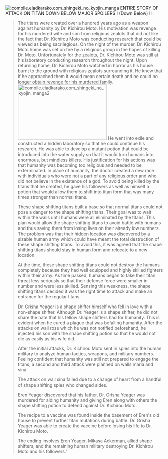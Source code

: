 <img src="https://icompile.eladkarako.com/_uploads/2015/03/icompile.eladkarako.com_shingeki_no_kyojin_manga.jpg" alt="icompile.eladkarako.com_shingeki_no_kyojin_manga" rem-width="260" rem-height="388" class="alignright size-full wp-image-2823" /> ENTIRE STORY OF ATTACK ON TITAN DOWN BELOW
MAJOR SPOILERS ! (Down Below) !!

<!--more-->

<blockquote>
The titans were created over a hundred years ago as a weapon against humanity by Dr. Kichirou Moto. His motivation was revenge for his murdered wife and son from religious zealots that did not like the fact that Dr. Kichirou Moto was conducting research that could be viewed as being sacrilegious. On the night of the murder, Dr. Kichirou Moto home was set on fire by a religious group in the hopes of killing Dr. Moto. Unfortunately for the zealots, Dr. Kichirou Moto was still at his laboratory conducting research throughout the night. Upon returning home, Dr. Kichirou Moto watched in horror as his house burnt to the ground with religious zealots surrounding it. He knew that if he approached them it would mean certain death and he could no longer obtain revenge for his murdered family. 
<img src="https://icompile.eladkarako.com/_uploads/2015/03/icompile.eladkarako.com_shingeki_no_kyojin_manga2.jpg" alt="icompile.eladkarako.com_shingeki_no_kyojin_manga2" width="284" height="177" class="alignleft size-full wp-image-2825" />
He went into exile and constructed a hidden laboratory so that he could continue his research. He was able to develop a mutant potion that could be introduced into the water supply so that it would turn humans into enormous, but mindless killers. His justification for his actions was that humanity was becoming too religious and needed to be exterminated. In place of humanity, the doctor created a new race with individuals who were not a part of any religious order and who did not believe in the existence of a god. To avoid being killed by the titans that he created, he gave his followers as well as himself a potion that would allow them to shift into titan form that was many times stronger than normal titans.

These shape shifting titans built a base so that normal titans could not pose a danger to the shape shifting titans. Their goal was to wait within the walls until humans were all eliminated by the titans. This plan would allow the shape shifting titans to avoid battle with humans and thus saving them from losing lives on their already low numbers. The problem was that their hidden location was discovered by a sizable human army which could have meant the total destruction of these shape shifting titans. To avoid this, it was agreed that the shape shifting titans should stay in human form and relocate to a new location.

At the time, these shape shifting titans could not destroy the humans completely because they had well equipped and highly skilled fighters within their army. As time passed, humans began to take their titan threat less seriously so that their defense force were smaller in number and were less skilled. Sensing this weakness, the shape shifting titans decided it was the right time to attack and make an entrance for the regular titans.

Dr. Grisha Yeager is a shape shifter himself who fell in love with a non-shape shifter. Although Dr. Yeager is a shape shifter, he did not share the hate that his fellow shape shifters had for humanity. This is evident when he cured a plague that was befalling humanity. After the attacks on wall rose which he was not notified beforehand, he injected his son with the shape shifting potion so that he would not die as easily as his wife did.

After the initial attacks, Dr. Kichirou Moto sent in spies into the human military to analyze human tactics, weapons, and military numbers. Feeling confident that humanity was still not prepared to engage the titans, a second and third attack were planned on walls maria and sina.

The attack on wall sina failed due to a change of heart from a handful of shape shifting spies who changed sides.

Eren Yeager discovered that his father, Dr. Grisha Yeager was murdered for aiding humanity and giving Eren along with others the shape shifting potion to defend against Dr. Kichirou Moto.

The recipe to a vaccine was found inside the basement of Eren's old house to prevent further titan mutations during battle. Dr. Grisha Yeager was able to create the vaccine before losing his life to Dr. Kichirou Moto.

The ending involves Eren Yeager, Mikasa Ackerman, allied shape shifters, and the remaining human military destroying Dr. Kichirou Moto and his followers."</blockquote>
